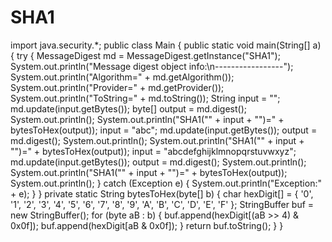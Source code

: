 # SHA1
import java.security.*;  public class Main {     public static void main(String[] a) {         try {             MessageDigest md = MessageDigest.getInstance("SHA1");             System.out.println("Message digest object info:\n-----------------");             System.out.println("Algorithm=" + md.getAlgorithm());             System.out.println("Provider=" + md.getProvider());             System.out.println("ToString=" + md.toString());             String input = "";             md.update(input.getBytes());             byte[] output = md.digest();             System.out.println();             System.out.println("SHA1(\"" + input + "\")=" + bytesToHex(output));             input = "abc";             md.update(input.getBytes());             output = md.digest();             System.out.println();             System.out.println("SHA1(\"" + input + "\")=" + bytesToHex(output));             input = "abcdefghijklmnopqrstuvwxyz";             md.update(input.getBytes());             output = md.digest();             System.out.println();             System.out.println("SHA1(\"" + input + "\")=" + bytesToHex(output));             System.out.println();         } catch (Exception e) {             System.out.println("Exception:" + e);         }     }      private static String bytesToHex(byte[] b) {         char hexDigit[] = { '0', '1', '2', '3', '4', '5', '6', '7', '8', '9', 'A', 'B', 'C', 'D', 'E', 'F' };         StringBuffer buf = new StringBuffer();          for (byte aB : b) {             buf.append(hexDigit[(aB >> 4) &amp; 0x0f]);             buf.append(hexDigit[aB &amp; 0x0f]);         }          return buf.toString();     } }
